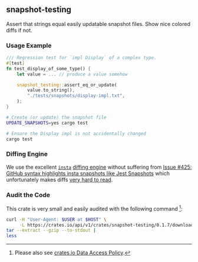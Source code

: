 ## snapshot-testing

Assert that strings equal easily updatable snapshot files. Show nice colored diffs if not.

### Usage Example

```rs
/// Regression test for `impl Display` of a complex type.
#[test]
fn test_display_of_some_type() {
    let value = ... // produce a value somehow

    snapshot_testing::assert_eq_or_update(
        value.to_string(),
        "./tests/snapshots/display-impl.txt",
    );
}
```
```sh
# Create (or update) the snapshot file
UPDATE_SNAPSHOTS=yes cargo test

# Ensure the Display impl is not accidentally changed
cargo test
```

### Diffing Engine

We use the excellent [`insta`](https://github.com/mitsuhiko/insta) [diffing engine](https://github.com/mitsuhiko/similar) without suffering from [Issue \#425: GitHub syntax highlights insta snapshots like Jest Snapshots](https://github.com/mitsuhiko/insta/issues/425) which unfortunately makes diffs [very hard to read](https://github.com/cargo-public-api/cargo-public-api/pull/818).

### Audit the Code

This crate is very small and easily audited with the following command [^1]:

```sh
curl -H "User-Agent: $USER at $HOST" \
     -L https://crates.io/api/v1/crates/snapshot-testing/0.1.7/download |
tar --extract --gzip --to-stdout |
less
```

[^1]: Please also see [crates.io Data Access Policy](https://crates.io/data-access).
